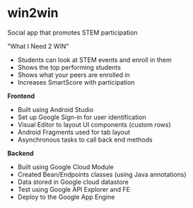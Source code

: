 # win2win
Social app that promotes STEM participation

"What I Need 2 WIN"

- Students can look at STEM events and enroll in them 
- Shows the top performing students
- Shows what your peers are enrolled in 
- Increases SmartScore with participation

**Frontend**
- Built using Android Studio
- Set up Google Sign-in for user identification
- Visual Editor to layout UI components (custom rows)
- Android Fragments used for tab layout
- Asynchronous tasks to call back end methods

**Backend**
- Built using Google Cloud Module
- Created Bean/Endpoints classes (using Java annotations)
- Data stored in Google cloud datastore
- Test using Google API Explorer and FE 
- Deploy to the Google App Engine 
